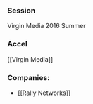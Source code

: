 
### Session
Virgin Media 2016 Summer

### Accel
[[Virgin Media]]

### Companies:
- [[Rally Networks]]



